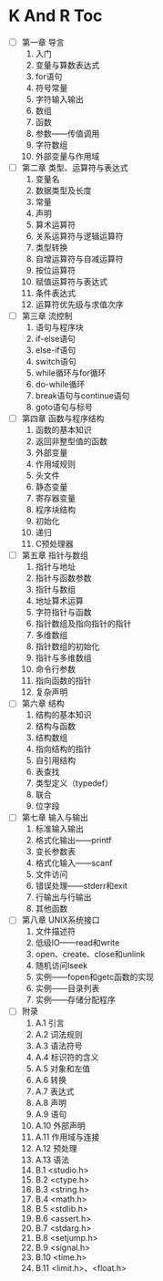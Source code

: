 # K And R Toc

* [ ] 第一章 导言
	1. 入门
	2. 变量与算数表达式
	3. for语句
	4. 符号常量
	5. 字符输入输出
	6. 数组
	7. 函数
	8. 参数——传值调用
	9. 字符数组
	10. 外部变量与作用域
* [ ] 第二章 类型、运算符与表达式
	1. 变量名
	2. 数据类型及长度
	3. 常量
	4. 声明
	5. 算术运算符
	6. 关系运算符与逻辑运算符
	7. 类型转换
	8. 自增运算符与自减运算符
	9. 按位运算符
	10. 赋值运算符与表达式
	11. 条件表达式
	12. 运算符优先级与求值次序
* [ ] 第三章 流控制
	1. 语句与程序块
	2. if-else语句
	3. else-if语句
	4. switch语句
	5. while循环与for循环
	6. do-while循环
	7. break语句与continue语句
	8. goto语句与标号
* [ ] 第四章 函数与程序结构
	1. 函数的基本知识
	2. 返回非整型值的函数
	3. 外部变量
	4. 作用域规则
	5. 头文件
	6. 静态变量
	7. 寄存器变量
	8. 程序块结构
	9. 初始化
	10. 递归
	11. C预处理器
* [ ] 第五章 指针与数组
	1. 指针与地址
	2. 指针与函数参数
	3. 指针与数组
	4. 地址算术运算
	5. 字符指针与函数
	6. 指针数组及指向指针的指针
	7. 多维数组
	8. 指针数组的初始化
	9. 指针与多维数组
	10. 命令行参数
	11. 指向函数的指针
	12. 复杂声明
* [ ] 第六章 结构
	1. 结构的基本知识
	2. 结构与函数
	3. 结构数组
	4. 指向结构的指针
	5. 自引用结构
	6. 表查找
	7. 类型定义（typedef）
	8. 联合
	9. 位字段
* [ ] 第七章 输入与输出
	1. 标准输入输出
	2. 格式化输出——printf
	3. 变长参数表
	4. 格式化输入——scanf
	5. 文件访问
	6. 错误处理——stderr和exit
	7. 行输出与行输出
	8. 其他函数
* [ ] 第八章 UNIX系统接口
	1. 文件描述符
	2. 低级IO——read和write
	3. open、create、close和unlink
	4. 随机访问lseek
	5. 实例——fopen和getc函数的实现
	6. 实例——目录列表
	7. 实例——存储分配程序
* [ ] 附录
	1. A.1 引言
	2. A.2 词法规则
	3. A.3 语法符号
	4. A.4 标识符的含义
	5. A.5 对象和左值
	6. A.6 转换
	7. A.7 表达式
	8. A.8 声明
	9. A.9 语句
	10. A.10 外部声明
	11. A.11 作用域与连接
	12. A.12 预处理
	13. A.13 语法
	14. B.1 <studio.h>
	15. B.2 <ctype.h>
	16. B.3 <string.h>
	17. B.4 <math.h>
	18. B.5 <stdlib.h>
	19. B.6 <assert.h>
	20. B.7 <stdarg.h>
	21. B.8 <setjump.h>
	22. B.9 <signal.h>
	23. B.10 <time.h>
	24. B.11 <limit.h>、<float.h>